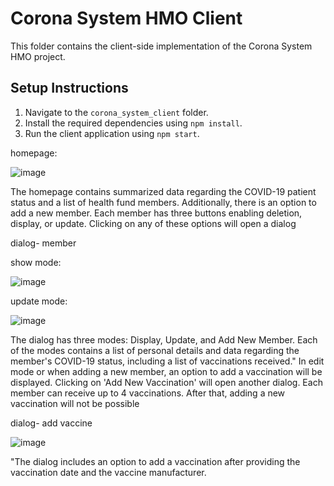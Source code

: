 # Corona System HMO Client

This folder contains the client-side implementation of the Corona System HMO project.

## Setup Instructions

1. Navigate to the `corona_system_client` folder.
2. Install the required dependencies using `npm install`.
3. Run the client application using `npm start`.

homepage:




![image](https://github.com/slavaPrus/corona_system_hmo/assets/142894115/c57a9319-5a57-4570-8504-85d8027ecae8)




The homepage contains summarized data regarding the COVID-19 patient status and a list of health fund members. Additionally, there is an option to add a new member. Each member has three buttons enabling deletion, display, or update. Clicking on any of these options will open a dialog

dialog- member

show mode:



![image](https://github.com/slavaPrus/corona_system_hmo/assets/142894115/e4eafe53-a378-47b5-848a-b78c18e04d39)



update mode:



![image](https://github.com/slavaPrus/corona_system_hmo/assets/142894115/f5942767-e4a5-4f4f-af87-b4d19bbfdc17)




The dialog has three modes: Display, Update, and Add New Member.
Each of the modes contains a list of personal details and data regarding the member's COVID-19 status, including a list of vaccinations received."
In edit mode or when adding a new member, an option to add a vaccination will be displayed. Clicking on 'Add New Vaccination' will open another dialog.
Each member can receive up to 4 vaccinations. After that, adding a new vaccination will not be possible

dialog- add vaccine



![image](https://github.com/slavaPrus/corona_system_hmo/assets/142894115/57428c6f-0f69-4519-8830-ee4983966515)



"The dialog includes an option to add a vaccination after providing the vaccination date and the vaccine manufacturer.


